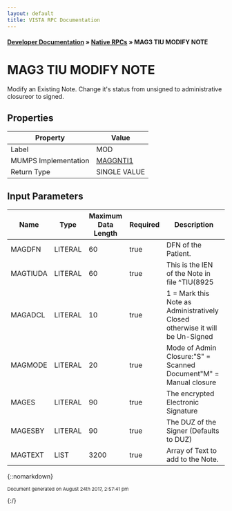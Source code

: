 ```yaml
---
layout: default
title: VISTA RPC Documentation
---
```


#### [Developer Documentation](../index) &#187; [Native RPCs](TableOfContents) &#187; MAG3 TIU MODIFY NOTE<br/>
# MAG3 TIU MODIFY NOTE

Modify an Existing Note. Change it's status from unsigned to administrative closureor to signed.

## Properties

Property | Value
--- | ---
Label | MOD
MUMPS Implementation | [MAGGNTI1](http://code.osehra.org/dox/Routine_MAGGNTI1_source.html)
Return Type | SINGLE VALUE


## Input Parameters

Name | Type | Maximum Data Length | Required | Description
--- | --- | --- | --- | ---
MAGDFN | LITERAL | 60 | true | DFN of the Patient.
MAGTIUDA | LITERAL | 60 | true | This is the IEN of the Note in file ^TIU(8925
MAGADCL | LITERAL | 10 | true |  1 &#x3D; Mark this Note as Administratively Closed otherwise it will be Un-Signed
MAGMODE | LITERAL | 20 | true | Mode of Admin Closure:&quot;S&quot; &#x3D; Scanned Document&quot;M&quot; &#x3D; Manual closure
MAGES | LITERAL | 90 | true | The encrypted Electronic Signature
MAGESBY | LITERAL | 90 | true |  The DUZ of the Signer (Defaults to DUZ)
MAGTEXT | LIST | 3200 | true | Array of Text to add to the Note.



{::nomarkdown} <br/><p style="font-size: 11px">Document generated on August 24th 2017, 2:57:41 pm</p>{:/}
